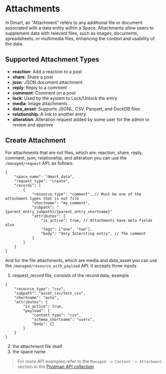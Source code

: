 # Attachments

In Dmart, an "Attachment" refers to any additional file or document associated with a data entity within a Space. 
Attachments allow users to supplement data with relevant files, 
such as images, documents, spreadsheets, or multimedia files, enhancing the context and usability of the data.

## Supported Attachment Types
- **reaction**: Add a reaction to a post
- **share**: Share a post
- **json**: JSON document attachment
- **reply**: Reply to a comment
- **comment**: Comment on a post
- **lock**: Used by the system to Lock/Unlock the entry
- **media**: Image attachments
- **data_asset**: Supports JSONL, CSV, Parquet, and DuckDB files
- **relationship**: A link to another entry
- **alteration**: Alteration request added by some user for the admin to review and approve

## Create Attachment
For attachments that are not files,
which are: reaction, share, reply, comment, json, relationship, and alteration
you can use the `/managed/request` API, as follows:
```
{
    "space_name": "dmart_data",
    "request_type": "create",
    "records": [
        {
            "resource_type": "comment", // Must be one of the attachment types that is not file
            "shortname": "my_comment",
            "subpath": "{parent_entry_subpath}/{parent_entry_shortname}"
            "attributes": {
                "is_active": true, // Attachments have meta fields also
                "tags": ["one", "two"],
                "body": "Very Intersting entry", // The comment
            }
        }
    ]
}
```

And for the file attachments,
which are media and data_asset
you can use the `/managed/resource_with_payload` API.
it accepts three inputs
1. request_record file, consists of the record data, example
```
{
    "resource_type": "csv",
    "subpath": "asset_csv/test_csv",
    "shortname": "auto",
    "attributes": {
        "is_active": true,
        "payload": {
            "content_type": "csv",
            "schema_shortname": "users",
            "body": {}
        }
    }
}
```
2. the attachment file itself
3. the space name

> For more API examples refer to the `Managed -> Content -> Attachment` section in the [Postman API collection](https://www.postman.com/galactic-desert-723527/workspace/dmart/collection/5491055-c2a1ccd1-6554-4890-b6c8-59b522983e2f)
